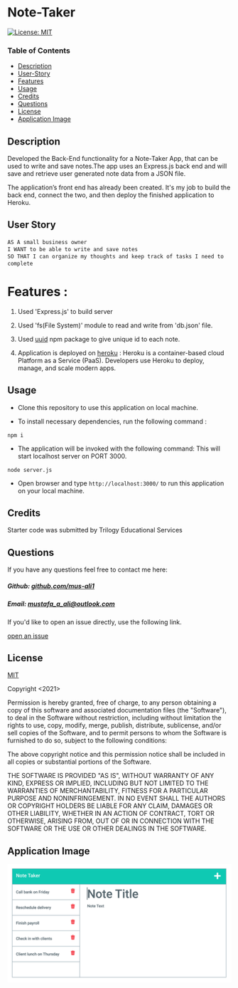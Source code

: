 # Note-Taker

[![License: MIT](https://img.shields.io/badge/License-MIT-yellow.svg)](https://opensource.org/licenses/MIT)

### Table of Contents

- [Description](#description)
- [User-Story](#User-Story)
- [Features](#Features)
- [Usage](#usage)
- [Credits](#Credits)
- [Questions](#questions)
- [License](#license)
- [Application Image](#application-image)

## Description

Developed the Back-End functionality for a Note-Taker App, that can be used to write and save notes.The app uses an Express.js back end and will save and retrieve user generated note data from a JSON file.

The application’s front end has already been created. It's my job to build the back end, connect the two, and then deploy the finished application to Heroku.


## User Story 

```
AS A small business owner
I WANT to be able to write and save notes
SO THAT I can organize my thoughts and keep track of tasks I need to complete
```




# Features :

1. Used 'Express.js' to build server

2. Used 'fs(File System)' module to read and write from 'db.json' file.

3. Used [uuid](https://www.npmjs.com/package/uuid) npm package to give unique id to each note.

4. Application is deployed on [heroku](https://www.heroku.com/) : Heroku is a container-based cloud Platform as a Service (PaaS). Developers use Heroku to deploy, manage, and scale modern apps.





## Usage


* Clone this repository to use this application on local machine.

* To install necessary dependencies, run the following command :

```
npm i
```

* The application will be invoked with the following command: This will start localhost server on PORT 3000.

```
node server.js
```

* Open browser and type `http://localhost:3000/` to run this application on your local machine.





## Credits

Starter code was submitted by Trilogy Educational Services 


## Questions

If you have any questions feel free to contact me here:

 ##### Github: [github.com/mus-ali1](https://github.com/mus-ali1)
 

 ##### Email: [mustafa_a_ali@outlook.com](mailto:mustafa_a_ali@outlook.com?subject=[GitHub])

 If you'd like to open an issue directly, use the following link. 

 [open an issue](https://github.com/mus-ali1/Note-Taker/issues)



## License

[MIT](https://opensource.org/licenses/MIT)

Copyright <2021> <Mustafa Ali>

Permission is hereby granted, free of charge, to any person obtaining a copy of this software and associated documentation files (the "Software"), to deal in the Software without restriction, including without limitation the rights to use, copy, modify, merge, publish, distribute, sublicense, and/or sell copies of the Software, and to permit persons to whom the Software is furnished to do so, subject to the following conditions:

The above copyright notice and this permission notice shall be included in all copies or substantial portions of the Software.

THE SOFTWARE IS PROVIDED "AS IS", WITHOUT WARRANTY OF ANY KIND, EXPRESS OR IMPLIED, INCLUDING BUT NOT LIMITED TO THE WARRANTIES OF MERCHANTABILITY, FITNESS FOR A PARTICULAR PURPOSE AND NONINFRINGEMENT. IN NO EVENT SHALL THE AUTHORS OR COPYRIGHT HOLDERS BE LIABLE FOR ANY CLAIM, DAMAGES OR OTHER LIABILITY, WHETHER IN AN ACTION OF CONTRACT, TORT OR OTHERWISE, ARISING FROM, OUT OF OR IN CONNECTION WITH THE SOFTWARE OR THE USE OR OTHER DEALINGS IN THE SOFTWARE.



## Application Image

 ![Image of Application](./assets/11-express-homework-demo-01.png)
